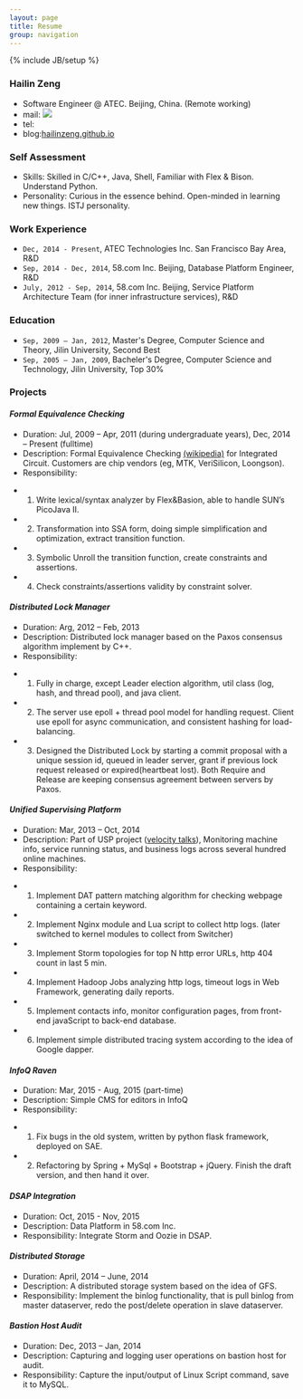 ```yaml
---
layout: page
title: Resume
group: navigation
---
```

{% include JB/setup %}

### Hailin Zeng ###
- Software Engineer @ ATEC. Beijing, China. (Remote working)
- mail: <img src="{{ site.url }}/email.png">
- tel:[]()
- blog:[hailinzeng.github.io](http://hailinzeng.github.io)

### Self Assessment ###
- Skills: Skilled in C/C++, Java, Shell, Familiar with Flex & Bison. Understand Python.
- Personality: Curious in the essence behind. Open-minded in learning new things. ISTJ personality.

### Work Experience ###
- `Dec, 2014 - Present`, ATEC Technologies Inc. San Francisco Bay Area, R&D
- `Sep, 2014 - Dec, 2014`, 58.com Inc. Beijing, Database Platform Engineer, R&D
- `July, 2012 - Sep, 2014`, 58.com Inc. Beijing, Service Platform Architecture Team (for inner infrastructure services), R&D

### Education ###
- `Sep, 2009 – Jan, 2012`, Master's Degree, Computer Science and Theory, Jilin University, Second Best
- `Sep, 2005 – Jan, 2009`, Bacheler's Degree, Computer Science and Technology, Jilin University, Top 30%

### Projects ###

#### *Formal Equivalence Checking* ####
- Duration: Jul, 2009 – Apr, 2011 (during undergraduate years), Dec, 2014 – Present (fulltime)
- Description: Formal Equivalence Checking [(wikipedia)](http://en.wikipedia.org/wiki/Formal_equivalence_checking) for Integrated Circuit. Customers are chip vendors (eg, MTK, VeriSilicon, Loongson).
- Responsibility:
* 1) Write lexical/syntax analyzer by Flex&Basion, able to handle SUN’s PicoJava II.
* 2) Transformation into SSA form, doing simple simplification and optimization, extract transition function.
* 3) Symbolic Unroll the transition function, create constraints and assertions.
* 4) Check constraints/assertions validity by constraint solver.

#### *Distributed Lock Manager* ####
- Duration: Arg, 2012 – Feb, 2013
- Description: Distributed lock manager based on the Paxos consensus algorithm implement by C++.
- Responsibility:
* 1) Fully in charge, except Leader election algorithm, util class (log, hash, and thread pool), and java client.
* 2) The server use epoll + thread pool model for handling request. Client use epoll for async communication, and consistent hashing for load-balancing.
* 3) Designed the Distributed Lock by starting a commit proposal with a unique session id, queued in leader server, grant if previous lock request released or expired(heartbeat lost). Both Require and Release are keeping consensus agreement between servers by Paxos.

#### *Unified Supervising Platform* ####
- Duration: Mar, 2013 – Oct, 2014
- Description: Part of USP project ([velocity talks](http://velocity.oreilly.com.cn/2013/index.php?func=session&id=16)), Monitoring machine info, service running status, and business logs across several hundred online machines.
- Responsibility:
* 1) Implement DAT pattern matching algorithm for checking webpage containing a certain keyword.
* 2) Implement Nginx module and Lua script to collect http logs. (later switched to kernel modules to collect from Switcher)
* 3) Implement Storm topologies for top N http error URLs, http 404 count in last 5 min.
* 4) Implement Hadoop Jobs analyzing http logs, timeout logs in Web Framework, generating daily reports.
* 5) Implement contacts info, monitor configuration pages, from front-end javaScript to back-end database.
* 6) Implement simple distributed tracing system according to the idea of Google dapper.

#### *InfoQ Raven* ####
- Duration: Mar, 2015 - Aug, 2015 (part-time)
- Description: Simple CMS for editors in InfoQ
- Responsibility:
* 1) Fix bugs in the old system, written by python flask framework, deployed on SAE.
* 2) Refactoring by Spring + MySql + Bootstrap + jQuery. Finish the draft version, and then hand it over.

#### *DSAP Integration* #####
- Duration: Oct, 2015 - Nov, 2015
- Description: Data Platform in 58.com Inc.
- Responsibility: Integrate Storm and Oozie in DSAP.

#### *Distributed Storage* ####
- Duration: April, 2014 – June, 2014
- Description: A distributed storage system based on the idea of GFS.
- Responsibility: Implement the binlog functionality, that is pull binlog from master dataserver, redo the post/delete operation in slave dataserver.

#### *Bastion Host Audit* ####
- Duration: Dec, 2013 – Jan, 2014
- Description: Capturing and logging user operations on bastion host for audit.
- Responsibility: Capture the input/output of Linux Script command, save it to MySQL.
